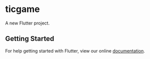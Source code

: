 # ticgame

A new Flutter project.

## Getting Started

For help getting started with Flutter, view our online
[documentation](https://flutter.io/).
